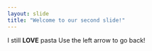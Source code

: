 ```yaml
---
layout: slide
title: "Welcome to our second slide!"
---
```

I still **LOVE** pasta
Use the left arrow to go back!
